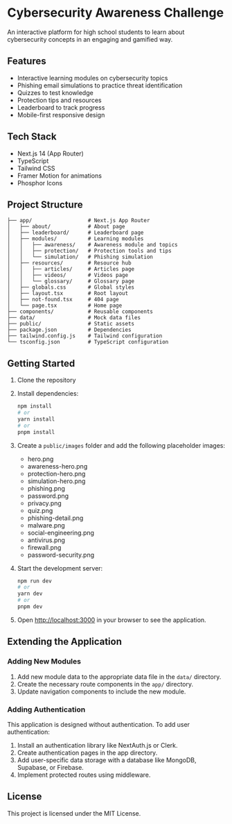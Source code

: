 # Cybersecurity Awareness Challenge

An interactive platform for high school students to learn about cybersecurity concepts in an engaging and gamified way.

## Features

- Interactive learning modules on cybersecurity topics
- Phishing email simulations to practice threat identification
- Quizzes to test knowledge
- Protection tips and resources
- Leaderboard to track progress
- Mobile-first responsive design

## Tech Stack

- Next.js 14 (App Router)
- TypeScript
- Tailwind CSS
- Framer Motion for animations
- Phosphor Icons

## Project Structure

```
├── app/                  # Next.js App Router
│   ├── about/            # About page
│   ├── leaderboard/      # Leaderboard page
│   ├── modules/          # Learning modules
│   │   ├── awareness/    # Awareness module and topics
│   │   ├── protection/   # Protection tools and tips
│   │   └── simulation/   # Phishing simulation
│   ├── resources/        # Resource hub
│   │   ├── articles/     # Articles page
│   │   ├── videos/       # Videos page
│   │   └── glossary/     # Glossary page
│   ├── globals.css       # Global styles
│   ├── layout.tsx        # Root layout
│   ├── not-found.tsx     # 404 page
│   └── page.tsx          # Home page
├── components/           # Reusable components
├── data/                 # Mock data files
├── public/               # Static assets
├── package.json          # Dependencies
├── tailwind.config.js    # Tailwind configuration
└── tsconfig.json         # TypeScript configuration
```

## Getting Started

1. Clone the repository
2. Install dependencies:
   ```bash
   npm install
   # or
   yarn install
   # or
   pnpm install
   ```

3. Create a `public/images` folder and add the following placeholder images:
   - hero.png
   - awareness-hero.png
   - protection-hero.png
   - simulation-hero.png
   - phishing.png
   - password.png
   - privacy.png
   - quiz.png
   - phishing-detail.png
   - malware.png
   - social-engineering.png
   - antivirus.png
   - firewall.png
   - password-security.png

4. Start the development server:
   ```bash
   npm run dev
   # or
   yarn dev
   # or
   pnpm dev
   ```

5. Open [http://localhost:3000](http://localhost:3000) in your browser to see the application.

## Extending the Application

### Adding New Modules

1. Add new module data to the appropriate data file in the `data/` directory.
2. Create the necessary route components in the `app/` directory.
3. Update navigation components to include the new module.

### Adding Authentication

This application is designed without authentication. To add user authentication:

1. Install an authentication library like NextAuth.js or Clerk.
2. Create authentication pages in the app directory.
3. Add user-specific data storage with a database like MongoDB, Supabase, or Firebase.
4. Implement protected routes using middleware.

## License

This project is licensed under the MIT License.